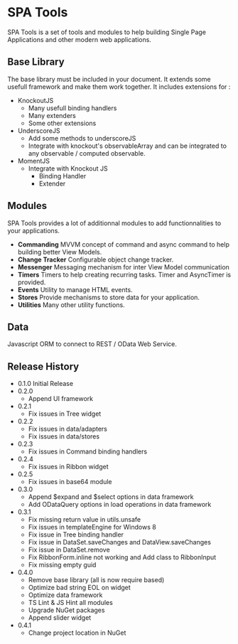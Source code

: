 ﻿# SPA Tools

SPA Tools is a set of tools and modules to help building Single Page Applications and other modern web applications.

## Base Library

The base library must be included in your document. It extends some usefull framework and make them work together. It includes extensions for :

* KnockoutJS
    * Many usefull binding handlers
    * Many extenders
	* Some other extensions
* UnderscoreJS
	* Add some methods to underscoreJS
	* Integrate with knockout's observableArray and can be integrated to any observable / computed observable.
* MomentJS
	* Integrate with Knockout JS
		* Binding Handler
		* Extender

## Modules

SPA Tools provides a lot of additionnal modules to add functionnalities to your applications.

* **Commanding** MVVM concept of command and async command to help building better View Models.
* **Change Tracker** Configurable object change tracker.
* **Messenger** Messaging mechanism for inter View Model communication
* **Timers** Timers to help creating recurring tasks. Timer and AsyncTimer is provided.
* **Events** Utility to manage HTML events.
* **Stores** Provide mechanisms to store data for your application.
* **Utilities** Many other utility functions.

## Data

Javascript ORM to connect to REST / OData Web Service.

## Release History
* 0.1.0 Initial Release
* 0.2.0 
	* Append UI framework
* 0.2.1
    * Fix issues in Tree widget
* 0.2.2
    * Fix issues in data/adapters
    * Fix issues in data/stores
* 0.2.3
	* Fix issues in Command binding handlers
* 0.2.4
	* Fix issues in Ribbon widget
* 0.2.5
	* Fix issues in base64 module
* 0.3.0
	* Append $expand and $select options in data framework
	* Add ODataQuery options in load operations in data framework
* 0.3.1
    * Fix missing return value in utils.unsafe
    * Fix issues in templateEngine for Windows 8
	* Fix issue in Tree binding handler
	* Fix issue in DataSet.saveChanges and DataView.saveChanges
	* Fix issue in DataSet.remove
	* Fix RibbonForm.inline not working and Add class to RibbonInput
	* Fix missing empty guid
* 0.4.0
	* Remove base library (all is now require based)
	* Optimize bad string EOL on widget
	* Optimize data framework
	* TS Lint & JS Hint all modules
	* Upgrade NuGet packages
	* Append slider widget
* 0.4.1
	* Change project location in NuGet
